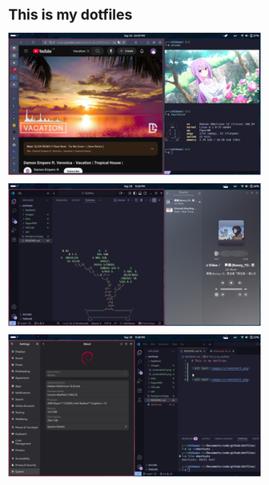 # This is my dotfiles

![alt text](images/screenshot1.png)


![alt text](images/screenshot2.png)


![alt text](images/screenshot3.png)